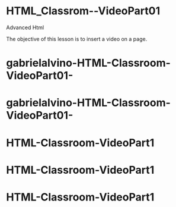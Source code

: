 # HTML_Classrom--VideoPart01

Advanced Html 


The objective of this lesson is to insert a video on a page.
# gabrielalvino-HTML-Classroom-VideoPart01-
# gabrielalvino-HTML-Classroom-VideoPart01-
# HTML-Classroom-VideoPart1
# HTML-Classroom-VideoPart1
# HTML-Classroom-VideoPart1
